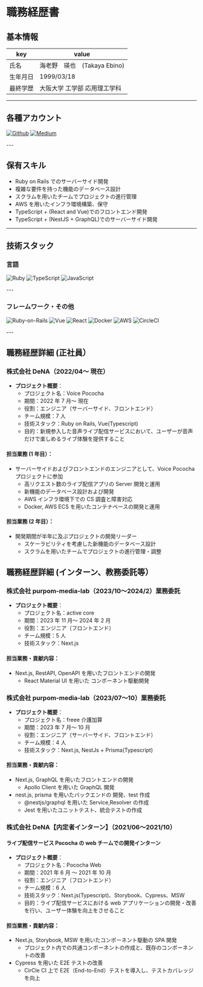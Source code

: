 # 職務経歴書

## 基本情報

| key      | value                        |
| -------- | ---------------------------- |
| 氏名     | 海老野　瑛也　(Takaya Ebino) |
| 生年月日 | 1999/03/18                   |
| 最終学歴 | 大阪大学 工学部 応用理工学科 |

---

## 各種アカウント

<p>
  <a href="https://github.com/takaya787" target="_blank"><img alt="Github" src="https://img.shields.io/badge/takaya787-%2312100E.svg?&style=flat-square&logo=Github&logoColor=white" /></a>
  <a href="https://qiita.com/takaya787" target="_blank"><img alt="Medium" src="https://img.shields.io/badge/takaya787-55C500.svg?&style=flat-square&logo=qiita&logoColor=white" /></a>
</p>
---

## 保有スキル

- Ruby on Rails でのサーバーサイド開発
- 複雑な要件を持った機能のデータベース設計
- スクラムを用いたチームでプロジェクトの進行管理
- AWS を用いたインフラ環境構築、保守
- TypeScript + (React and Vue)でのフロントエンド開発
- TypeScript + (NestJS + GraphQL)でのサーバーサイド開発

---

## 技術スタック

### 言語

<p>
  <img alt="Ruby" src="https://img.shields.io/badge/-Ruby-CC342D?style=flat-square&logo=Ruby&logoColor=white" />
  <img alt="TypeScript" src="https://img.shields.io/badge/-TypeScript-007ACC?style=flat-square&logo=typescript&logoColor=white" />
  <img alt="JavaScript" src="https://img.shields.io/badge/-JavaScript-F7DF1E?style=flat-square&logo=JavaScript&logoColor=white" />
</p>
---

### フレームワーク・その他

<p>
  <img alt="Ruby-on-Rails" src="https://img.shields.io/badge/-Rails-CC0000?style=flat-square&logo=Ruby-on-Rails&logoColor=white" />
  <img alt="Vue" src="https://img.shields.io/badge/-Vue.js-4FC08D?style=flat-square&logo=Vue.js&logoColor=white" />
  <img alt="React" src="https://img.shields.io/badge/-React-45b8d8?style=flat-square&logo=react&logoColor=white" />
  <img alt="Docker" src="https://img.shields.io/badge/-Docker-46a2f1?style=flat-square&logo=docker&logoColor=white" />
  <img alt="AWS" src="https://img.shields.io/badge/AWS-%23FF9900.svg?logo=amazon-aws&style=flat" />
  <img alt="CircleCI" src="https://img.shields.io/badge/CircleCI-%23161616.svg?logo=circleci&style=flat" />
</p>
---

## 職務経歴詳細 (正社員）

### 株式会社 DeNA（2022/04〜 現在）

- **プロジェクト概要**：
  - プロジェクト名：Voice Pococha
  - 期間：2022 年 7 月〜 現在
  - 役割：エンジニア（サーバーサイド、フロントエンド）
  - チーム規模：7 人
  - 技術スタック：Ruby on Rails, Vue(Typescript)
  - 目的：新規参入した音声ライブ配信サービスにおいて、ユーザーが音声だけで楽しめるライブ体験を提供すること

#### 担当業務 (1 年目）：

- サーバーサイドおよびフロントエンドのエンジニアとして、Voice Pococha プロジェクトに参加
  - 高リクエスト数のライブ配信アプリの Server 開発と運用
  - 新機能のデータベース設計および開発
  - AWS インフラ環境下での CS 調査と障害対応
  - Docker, AWS ECS を用いたコンテナベースの開発と運用

#### 担当業務 (2 年目）：

- 開発期間が半年に及ぶプロジェクトの開発リーダー
  - スケーラビリティを考慮した新機能のデータベース設計
  - スクラムを用いたチームでプロジェクトの進行管理・調整

## 職務経歴詳細 (インターン、教務委託等）

### 株式会社 purpom-media-lab（2023/10〜2024/2）業務委託

- **プロジェクト概要**：
  - プロジェクト名：active core
  - 期間：2023 年 11 月〜 2024 年 2 月
  - 役割：エンジニア（フロントエンド）
  - チーム規模：5 人
  - 技術スタック：Next.js

#### 担当業務・貢献内容：

- Next.js, RestAPI, OpenAPI を用いたフロントエンドの開発
  - React Material UI を用いた コンポーネント駆動開発

### 株式会社 purpom-media-lab（2023/07〜10）業務委託

- **プロジェクト概要**：
  - プロジェクト名：freee 介護加算
  - 期間：2023 年 7 月〜 10 月
  - 役割：エンジニア（サーバーサイド、フロントエンド）
  - チーム規模：4 人
  - 技術スタック：Next.js, NestJs + Prisma(Typescript)

#### 担当業務・貢献内容：

- Next.js, GraphQL を用いたフロントエンドの開発
  - Apollo Client を用いた GraphQL 開発
- nest.js, prisma を用いたバックエンドの 開発、test 作成
  - @nestjs/graphql を用いた Service,Resolver の作成
  - Jest を用いたユニットテスト、統合テストの作成

### 株式会社 DeNA【内定者インターン】（2021/06〜2021/10）

#### ライブ配信サービス Pococha の web チームでの開発インターン

- **プロジェクト概要**：
  - プロジェクト名：Pococha Web
  - 期間：2021 年 6 月 〜 2021 年 10 月
  - 役割：エンジニア（フロントエンド）
  - チーム規模：6 人
  - 技術スタック：Next.js(Typescript)、Storybook、Cypress、MSW
  - 目的：ライブ配信サービスにおける web アプリケーションの開発・改善を行い、ユーザー体験を向上をさせること

#### 担当業務・貢献内容：

- Next.js, Storybook, MSW を用いたコンポーネント駆動の SPA 開発
  - プロジェクト内での共通コンポーネントの作成と、既存のコンポーネントの改善
- Cypress を用いた E2E テストの改善
  - CirCle CI 上で E2E（End-to-End）テストを導入し、テストカバレッジを向上
